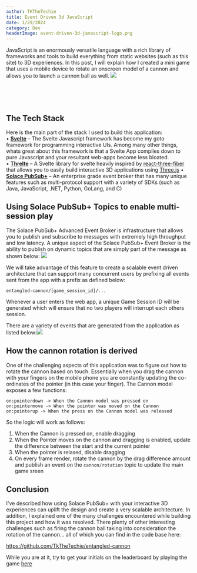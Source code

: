 ```yaml
---
author: TKTheTechie
title: Event Driven 3d JavaScript
date: 1/29/2024
category: Dev
headerImage: event-driven-3d-javascript-logo.png
---
```





JavaScript is an enormously versatile language with a rich library of frameworks and tools to build everything from static websites (such as this site) to 3D experiences. In this post, I will explain how I created a mini game that uses a mobile device to rotate an onscreen model of a cannon and allows you to launch a cannon ball as well. ![](../images/blog/entangled-cannon-controller-image.png)


<br><br><br>

## The Tech Stack

Here is the main part of the stack I used to build this application:  
• [**Svelte**](https://svelte.dev/) – The Svelte Javascript framework has become my goto framework for programming interactive UIs. Among many other things, whats great about this framework is that a Svelte App compiles down to pure Javascript and your resultant web-apps become less bloated.  
• [**Threlte**](https://threlte.xyz) – A Svelte library for svelte heavily inspired by [react-three-fiber](https://github.com/pmndrs/react-three-fiber) that allows you to easily build interactive 3D applications using [Three.js](https://threejs.org)
• [**Solace PubSub+**](https://solace.com/) – An enterprise grade event broker that has many unique features such as multi-protocol support with a variety of SDKs (such as Java, JavaScript, .NET, Python, GoLang, and C)

## Using Solace PubSub+ Topics to enable multi-session play

The Solace PubSub+ Advanced Event Broker is infrastructure that allows you to publish and subscribe to messages with extremely high throughput and low latency.  A unique aspect of the Solace PubSub+ Event Broker is the ability to publish on dynamic topics that are simply part of the message as shown below: ![](../images/blog/SolaceMessage-300x283.png)

We will take advantage of this feature to create a scalable event driven architecture that can support many concurrent users by prefixing all events sent from the app with a prefix as defined below:

```
entangled-cannon/[game_session_id]/...
```

Whenever a user enters the web app, a unique Game Session ID will be generated which will ensure that no two players will interrupt each others session.


There are a variety of events that are generated from the application as listed below:![](../images/blog/entangled-cannon-event-types.png)



## How the cannon rotation is derived

One of the challenging aspects of this application was to figure out how to rotate the cannon based on touch. Essentially when you drag the cannon with your fingers on the mobile phone you are constantly updating the co-ordinates of the pointer (in this case your finger). The Cannon model exposes a few functions:

```
on:pointerdown -> When the Cannon model was pressed on 
on:pointermove -> When the pointer was moved on the Cannon
on:pointerup -> When the press on the Cannon model was released
```

So the logic will work as follows:

   1. When the Cannon is pressed on, enable dragging
   2. When the Pointer moves on the cannon and dragging is enabled, update the difference between the start and the current pointer
   3. When the pointer is relased, disable dragging
   4. On every frame render, rotate the cannon by the drag difference amount and publish an event on the `cannon/rotation` topic to update the main game sreen


## Conclusion

I've described how using Solace PubSub+ with your interactive 3D experiences can uplift the design and create a very scalable architecture. In addition, I explained one of the many challenges encountered while building this project and how it was resolved. There plenty of other interesting challenges such as firing the cannon ball taking into consideration the rotation of the cannon... all of which you can find in the code base here: 

https://github.com/TkTheTechie/entangled-cannon

While you are at it, try to get your initials on the leaderboard by playing the game [here](https://tkthetechie.io/entangled-cannon)